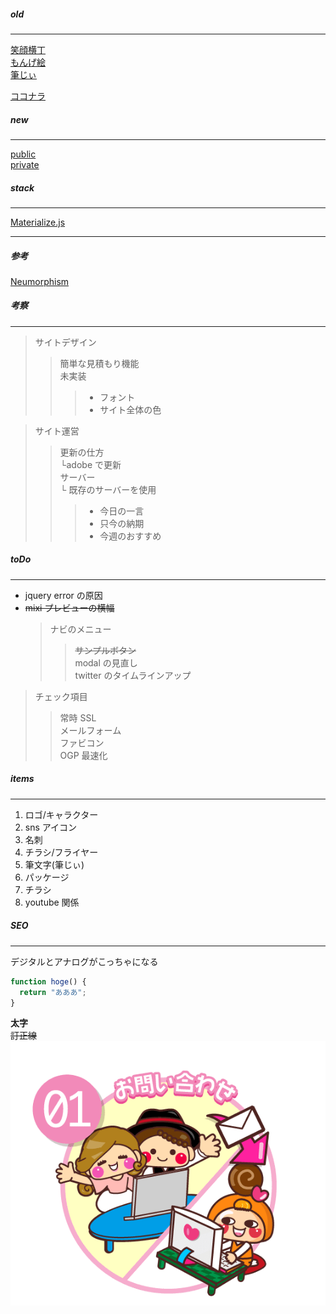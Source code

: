 ##### old

---

[笑顔横丁](http://eegao.yokochou.com/)  
[もんげ絵](https://monge-e.com/)  
[筆じぃ](https://hudejii.com/howto/)

[ココナラ](https://coconala.com/users/513531)

##### new

---

[public](https://teppy.link/example/monge/#)  
[private](http://192.168.1.38/myWeb/test2/example/monge/#)

##### stack

---

[Materialize.js](https://materializecss.com/icons.html)

---

##### 参考

[Neumorphism](https://neumorphism.io/)

##### 考察

---

> サイトデザイン
>
> > 簡単な見積もり機能  
> > 未実装
> >
> > > - フォント
> > > - サイト全体の色

> サイト運営
>
> > 更新の仕方  
> > └adobe で更新  
> > サーバー  
> > └ 既存のサーバーを使用
> >
> > > - 今日の一言
> > > - 只今の納期
> > > - 今週のおすすめ

##### toDo

---

- jquery error の原因
- ~~mixi プレビューの横幅~~
  > ナビのメニュー
  >
  > > ~~サンプルボタン~~  
  > > modal の見直し  
  > > twitter のタイムラインアップ

> チェック項目
>
> > 常時 SSL  
> > メールフォーム  
> > ファビコン  
> > OGP
> > 最速化

##### items

---

1. ロゴ/キャラクター
1. sns アイコン
1. 名刺
1. チラシ/フライヤー
1. 筆文字(筆じぃ)
1. パッケージ
1. チラシ
1. youtube 関係

##### SEO

---

デジタルとアナログがこっちゃになる

```javascript
function hoge() {
  return "あああ";
}
```

**太字**  
~~訂正線~~
![画像](./img/flow01.png)
